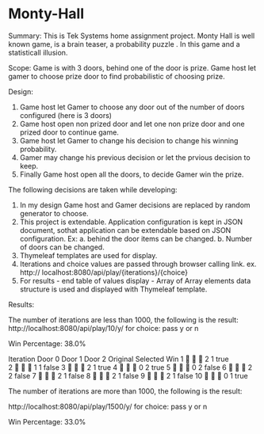 # Monty-Hall
Summary: This is Tek Systems home assignment project. Monty Hall is well known game, is a brain teaser, a probability puzzle  . In this game and a statisticall illusion.

Scope: Game is with 3 doors, behind one of the door is prize. Game host let gamer to choose prize door to find probabilistic of choosing prize.

Design:
1. Game host let Gamer to choose any door out of the number of doors configured (here is 3 doors)
2. Game host open non prized door and let one non prize door and one prized door to continue game.
3. Game host let Gamer to change his decision to change his winning probability.
4. Gamer may change his previous decision or let the prvious decision to keep.
5. Finally Game host open all the doors, to decide Gamer win the prize.

The following decisions are taken while developing:
 1. In my design Game host and Gamer decisions are replaced by random generator to choose. 
 2. This project is extendable. Application configuration is kept in JSON document, sothat application can be extendable based on JSON configuration. Ex: a. behind the door items can be changed. b. Number of doors can be changed.
 3. Thymeleaf templates are used for display.
 4. Iterations and choice values are passed through browser calling link. ex. http:// localhost:8080/api/play/{iterations}/{choice}
 5. For results - end table of values display - Array of Array elements data structure is used and displayed with Thymeleaf template.
 



Results:

The number of iterations are less than 1000, the following is the result:
http://localhost:8080/api/play/10/y/    for choice: pass y or n 

Win Percentage: 38.0%

Iteration	Door 0	Door 1	Door 2	Original	Selected	Win                                                                                  1	        🐐	    🚓	    🐐	     2	       1	    true                                                                                 
2	         🚓	     🐐	     🐐	      1	        1	     false
3	        🐐	    🚓	    🐐	     2	       1	    true
4	        🐐  	  🐐	    🚓	     0	       2	    true
5	        🐐	    🚓	    🐐	     0	       2	    false
6	        🐐	    🚓	    🐐	     2	       2	    false
7	        🚓	    🐐	    🐐	     2	       1	    false
8	        🐐	    🐐	    🚓	     2	       1	    false
9	        🚓	    🐐	    🐐	     2	       1	    false
10	      🐐	    🚓	    🐐	     0	       1	    true


The number of iterations are more than 1000, the following is the result:

http://localhost:8080/api/play/1500/y/   for choice: pass y or n 

Win Percentage: 33.0%
